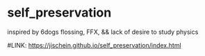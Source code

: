 # self_preservation
inspired by 6dogs flossing, FFX, &amp;&amp; lack of desire to study physics



#LINK:
https://jischein.github.io/self_preservation/index.html
